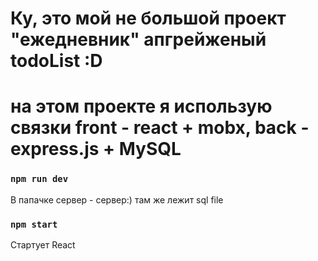 # Ку, это мой не большой проект "ежедневник" апгрейженый todoList :D
# на этом проекте я использую связки front - react + mobx, back - express.js + MySQL

### `npm run dev`
В папачке сервер - сервер:) там же лежит sql file

### `npm start`
Стартует React